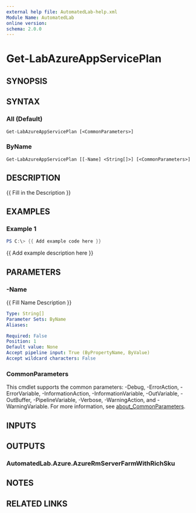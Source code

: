 ```yaml
---
external help file: AutomatedLab-help.xml
Module Name: AutomatedLab
online version:
schema: 2.0.0
---
```


# Get-LabAzureAppServicePlan

## SYNOPSIS

## SYNTAX

### All (Default)
```
Get-LabAzureAppServicePlan [<CommonParameters>]
```

### ByName
```
Get-LabAzureAppServicePlan [[-Name] <String[]>] [<CommonParameters>]
```

## DESCRIPTION
{{ Fill in the Description }}

## EXAMPLES

### Example 1
```powershell
PS C:\> {{ Add example code here }}
```

{{ Add example description here }}

## PARAMETERS

### -Name
{{ Fill Name Description }}

```yaml
Type: String[]
Parameter Sets: ByName
Aliases:

Required: False
Position: 1
Default value: None
Accept pipeline input: True (ByPropertyName, ByValue)
Accept wildcard characters: False
```

### CommonParameters
This cmdlet supports the common parameters: -Debug, -ErrorAction, -ErrorVariable, -InformationAction, -InformationVariable, -OutVariable, -OutBuffer, -PipelineVariable, -Verbose, -WarningAction, and -WarningVariable. For more information, see [about_CommonParameters](http://go.microsoft.com/fwlink/?LinkID=113216).

## INPUTS

## OUTPUTS

### AutomatedLab.Azure.AzureRmServerFarmWithRichSku
## NOTES

## RELATED LINKS
